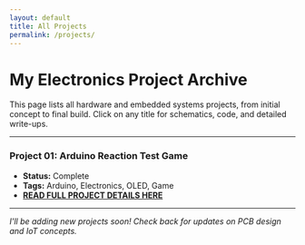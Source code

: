 ```yaml
---
layout: default
title: All Projects
permalink: /projects/
---
```


# My Electronics Project Archive

This page lists all hardware and embedded systems projects, from initial concept to final build. Click on any title for schematics, code, and detailed write-ups.

---

### Project 01: Arduino Reaction Test Game
* **Status:** Complete 
* **Tags:** Arduino, Electronics, OLED, Game
* **[READ FULL PROJECT DETAILS HERE](https://devdrshn.github.io/projects/reaction-game-v1/)**

---

*I'll be adding new projects soon! Check back for updates on PCB design and IoT concepts.*
